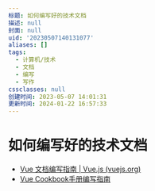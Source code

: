 ```yaml
---
标题: 如何编写好的技术文档
描述: null
封面: null
uid: '20230507140131077'
aliases: []
tags:
  - 计算机/技术
  - 文档
  - 编写
  - 写作
cssclasses: null
创建时间: 2023-05-07 14:01:31
更新时间: 2024-01-22 16:57:33
---
```


# 如何编写好的技术文档

- [Vue 文档编写指南 | Vue.js (vuejs.org)](https://v3.cn.vuejs.org/guide/contributing/writing-guide.html#%E5%8E%9F%E5%88%99)
- [Vue Cookbook手册编写指南](https://v3.cn.vuejs.org/cookbook/)
